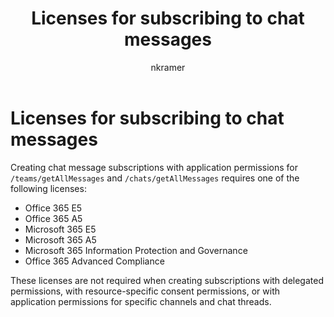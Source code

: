 ﻿---
title: "Licenses for subscribing to chat messages"
description: "Licenses for subscribing to chat messages"
author: "nkramer"
localization_priority: Priority
ms.prod: "microsoft-teams"
---

# Licenses for subscribing to chat messages

Creating chat message subscriptions with application permissions for `/teams/getAllMessages` and `/chats/getAllMessages` requires one of the following licenses:

* Office 365 E5
* Office 365 A5
* Microsoft 365 E5
* Microsoft 365 A5
* Microsoft 365 Information Protection and Governance
* Office 365 Advanced Compliance 

These licenses are not required when creating subscriptions with delegated permissions, with resource-specific consent permissions, or with application permissions for specific channels and chat threads.
